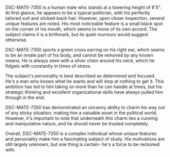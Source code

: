 DSC-MATE-7350 is a human male who stands at a towering height of 6'5". At first glance, he appears to be a typical politician, with his perfectly tailored suit and slicked-back hair. However, upon closer inspection, several unique features are noted. His most noticeable feature is a small black spot on the corner of his mouth, which seems to move of its own accord. The subject claims it is a birthmark, but its quiet murmurs would suggest otherwise.

DSC-MATE-7350 sports a green cross earring on his right ear, which seems to be an innate part of his body, and cannot be removed by any known means. He is always seen with a silver chain around his neck, which he fidgets with constantly in times of stress.

The subject's personality is best described as determined and focused. He's a man who knows what he wants and will stop at nothing to get it. This ambition has led to him taking on more than he can handle at times, but his strategic thinking and excellent organizational skills have always pulled him through in the end.

DSC-MATE-7350 has demonstrated an uncanny ability to charm his way out of any sticky situation, making him a valuable asset in the political world. However, it's important to note that underneath this charm lies a cunning and manipulative nature, and he should never be trusted completely. 

Overall, DSC-MATE-7350 is a complex individual whose unique features and personality make him a fascinating subject of study. His motivations are still largely unknown, but one thing is certain- he's a force to be reckoned with.